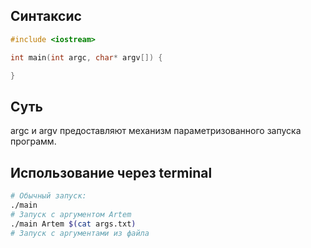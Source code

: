 ## Синтаксис
```cpp
#include <iostream>

int main(int argc, char* argv[]) {

}
```
## Суть
argc и argv предоставляют механизм параметризованного запуска программ.
## Использование через terminal
```bash
# Обычный запуск:
./main
# Запуск с аргументом Artem
./main Artem $(cat args.txt)
# Запуск с аргументами из файла
```

